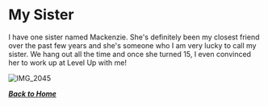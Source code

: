 # My Sister 
I have one sister named Mackenzie. She's definitely been my closest friend over the past few years and she's someone who I am very lucky to call my sister. We hang out all the time and once she turned 15, I even convinced her to work up at Level Up with me!

![IMG_2045](https://user-images.githubusercontent.com/101590899/158729664-3cd48e2a-917b-4c12-9ee6-a89ba80f717a.JPG)

[***Back to Home***](https://github.com/madirgrs/MidtermProject)
